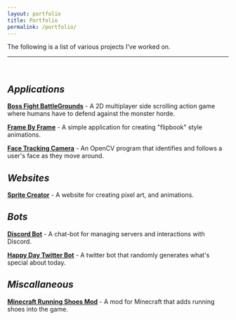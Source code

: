 ```yaml
---
layout: portfolio
title: Portfolio
permalink: /portfolio/
---
```


The following is a list of various projects I've worked on.

---
 &nbsp;

## ***Applications***
**[Boss Fight BattleGrounds](BossFightBattlegrounds)** - A 2D multiplayer side scrolling action game where humans have to defend against the monster horde.

**[Frame By Frame](FrameByFrame)** - A simple application for creating "flipbook" style animations.

**[Face Tracking Camera](FacialTrackingCamera)** - An OpenCV program that identifies and follows a user's face as they move around.

## ***Websites***
**[Sprite Creator](SpriteCreator)** - A website for creating pixel art, and animations.

## ***Bots***
**[Discord Bot](DiscordBot)** - A chat-bot for managing servers and interactions with Discord.

**[Happy Day Twitter Bot](TwitterBot)** - A twitter bot that randomly generates what's special about today.

## ***Miscallaneous***
**[Minecraft Running Shoes Mod](RunningShoesMod)** - A mod for Minecraft that adds running shoes into the game.



